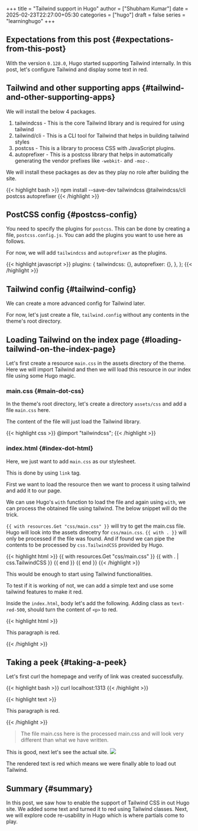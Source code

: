 +++
title = "Tailwind support in Hugo"
author = ["Shubham Kumar"]
date = 2025-02-23T22:27:00+05:30
categories = ["hugo"]
draft = false
series = "learninghugo"
+++

## Expectations from this post {#expectations-from-this-post}

With the version `0.128.0`, Hugo started supporting Tailwind internally.
In this post, let's configure Tailwind and display some text in red.


## Tailwind and other supporting apps {#tailwind-and-other-supporting-apps}

We will install the below 4 packages.

1.  tailwindcss - This is the core Tailwind library and is required for using tailwind
2.  tailwind/cli - This is a CLI tool for Tailwind that helps in building tailwind styles
3.  postcss - This is a library to process CSS with JavaScript plugins.
4.  autoprefixer - This is a postcss library that helps in automatically generating the vendor prefixes like `-webkit-` and `-moz-`.

We will install these packages as dev as they play no role after building the site.

{{< highlight bash >}}
npm install --save-dev tailwindcss @tailwindcss/cli postcss autoprefixer
{{< /highlight >}}


## PostCSS config {#postcss-config}

You need to specify the plugins for `postcss`.
This can be done by creating a file, `postcss.config.js`.
You can add the plugins you want to use here as follows.

For now, we will add `tailwindcss` and `autoprefixer` as the plugins.

{{< highlight javascript >}}
  plugins: {
    tailwindcss: {},
    autoprefixer: {},
  },
};
{{< /highlight >}}


## Tailwind config {#tailwind-config}

We can create a more advanced config for Tailwind later.

For now, let's just create a file, `tailwind.config` without any contents in the theme's root directory.


## Loading Tailwind on the index page {#loading-tailwind-on-the-index-page}

Let's first create a resource `main.css` in the assets directory of the theme.
Here we will import Tailwind and then we will load this resource in our index file using some Hugo magic.


### main.css {#main-dot-css}

In the theme's root directory, let's create a directory `assets/css` and add a file `main.css` here.

The content of the file will just load the Tailwind library.

{{< highlight css >}}
@import "tailwindcss";
{{< /highlight >}}


### index.html {#index-dot-html}

Here, we just want to add `main.css` as our stylesheet.

This is done by using `link` tag.

First we want to load the resource then we want to process it using tailwind and add it to our page.

We can use Hugo's `with` function to load the file and again using `with`, we can process the obtained file using tailwind.
The below snippet will do the trick.

`{{ with resources.Get "css/main.css" }}` will try to get the main.css file. Hugo will look into the assets direcetry for `css/main.css`.
`{{ with . }}` will only be processed if the file was found.
And if found we can pipe the contents to be processed by `css.TailwindCSS` provided by Hugo.

{{< highlight html >}}
{{ with resources.Get "css/main.css" }}
    {{ with . | css.TailwindCSS }}
        <link rel="stylesheet" href="{{ .RelPermalink }}">
    {{ end }}
{{ end }}
{{< /highlight >}}

This would be enough to start using Tailwind functionalities.

To test if it is working of not, we can add a simple text and use some tailwind features to make it red.

Inside the `index.html`, body let's add the following. Adding class as `text-red-500`, should turn the content of `<p>` to red.

{{< highlight html >}}
<p class="text-red-500">This paragraph is red.</p>
{{< /highlight >}}


## Taking a peek {#taking-a-peek}

Let's first curl the homepage and verify of link was created successfully.

{{< highlight bash >}}
curl localhost:1313
{{< /highlight >}}

{{< highlight text >}}
<html>
  <head>
	<meta name="generator" content="Hugo 0.144.2"><script src="/livereload.js?mindelay=10&amp;v=2&amp;port=1313&amp;path=livereload" data-no-instant defer></script>
    <title>
      Shubham&#39;s corner
    </title>
        <link rel="stylesheet" href="/css/main.css">
  </head>
  <body>
    <p class="text-red-500">This paragraph is red.</p>
  </body>
</html>
{{< /highlight >}}

> The file main.css here is the processed main.css and will look very different than what we have written.

This is good, next let's see the actual site.
![](/ox-hugo/blog_tailwind_integration.png)

The rendered text is red which means we were finally able to load out Tailwind.


## Summary {#summary}

In this post, we saw how to enable the support of Tailwind CSS in out Hugo site.
We added some text and turned it to red using Tailwind classes.
Next, we will explore code re-usability in Hugo which is where partials come to play.
